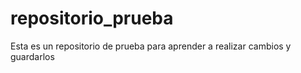 # repositorio_prueba
Esta es un repositorio de prueba para aprender a realizar cambios y guardarlos
